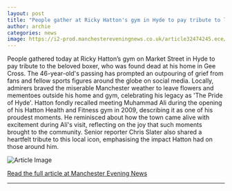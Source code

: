 ```yaml
---
layout: post
title: "People gather at Ricky Hatton's gym in Hyde to pay tribute to local hero"
author: archie
categories: news
image: https://i2-prod.manchestereveningnews.co.uk/article32474245.ece/ALTERNATES/s1200/1_JS381031748.jpg
---
```

People gathered today at Ricky Hatton’s gym on Market Street in Hyde to pay tribute to the beloved boxer, who was found dead at his home in Gee Cross. The 46-year-old's passing has prompted an outpouring of grief from fans and fellow sports figures around the globe on social media. Locally, admirers braved the miserable Manchester weather to leave flowers and mementoes outside his home and gym, celebrating his legacy as 'The Pride of Hyde'. Hatton fondly recalled meeting Muhammad Ali during the opening of his Hatton Health and Fitness gym in 2009, describing it as one of his proudest moments. He reminisced about how the town came alive with excitement during Ali's visit, reflecting on the joy that such moments brought to the community. Senior reporter Chris Slater also shared a heartfelt tribute to this local icon, emphasising the impact Hatton had on those around him.

![Article Image](https://i2-prod.manchestereveningnews.co.uk/article32474245.ece/ALTERNATES/s1200/1_JS381031748.jpg)

[Read the full article at Manchester Evening News](https://www.manchestereveningnews.co.uk/news/greater-manchester-news/ricky-hatton-gym-hyde-tribute-32473970)

---
